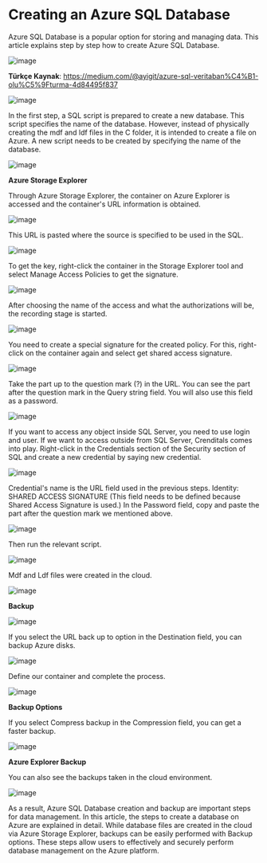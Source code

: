 # Creating an Azure SQL Database 

Azure SQL Database is a popular option for storing and managing data. This article explains step by step how to create Azure SQL Database.

![image](https://github.com/aysegulyigitbi/SQL/assets/127193220/c591271a-1a85-477a-9a7f-edf50fc16848)

**Türkçe Kaynak**: https://medium.com/@ayigit/azure-sql-veritaban%C4%B1-olu%C5%9Fturma-4d84495f837

![image](https://github.com/aysegulyigitbi/SQL/assets/127193220/ab6fd591-9774-4dfa-8297-3249396bf375)

In the first step, a SQL script is prepared to create a new database. This script specifies the name of the database. However, instead of physically creating the mdf and ldf files in the C folder, it is intended to create a file on Azure. A new script needs to be created by specifying the name of the database.

![image](https://github.com/aysegulyigitbi/SQL/assets/127193220/d2236708-84d1-479b-92d3-3757eb9c6299)

**Azure Storage Explorer**

Through Azure Storage Explorer, the container on Azure Explorer is accessed and the container's URL information is obtained.

![image](https://github.com/aysegulyigitbi/SQL/assets/127193220/10452ff4-81d9-4cae-b22e-f1b1dd377614)

This URL is pasted where the source is specified to be used in the SQL.

![image](https://github.com/aysegulyigitbi/SQL/assets/127193220/e0e2ea4e-91b8-4a69-beb1-005b546c4e80)

To get the key, right-click the container in the Storage Explorer tool and select Manage Access Policies to get the signature.

![image](https://github.com/aysegulyigitbi/SQL/assets/127193220/c386c928-c0c9-4aa9-9844-adcf6a09aaaa)

After choosing the name of the access and what the authorizations will be, the recording stage is started.

![image](https://github.com/aysegulyigitbi/SQL/assets/127193220/9735259e-f92b-471e-841d-f7ef22950ae4)

You need to create a special signature for the created policy. For this, right-click on the container again and select get shared access signature.

![image](https://github.com/aysegulyigitbi/SQL/assets/127193220/bdb065cc-f74c-40c9-aff1-cd52d5a6f3f4)

Take the part up to the question mark (?) in the URL. You can see the part after the question mark in the Query string field. You will also use this field as a password.

![image](https://github.com/aysegulyigitbi/SQL/assets/127193220/d6049501-e376-4500-8297-d981582cf16e)

If you want to access any object inside SQL Server, you need to use login and user.
If we want to access outside from SQL Server, Crenditals comes into play.
Right-click in the Credentials section of the Security section of SQL and create a new credential by saying new credential.

![image](https://github.com/aysegulyigitbi/SQL/assets/127193220/dce033ad-a48c-404d-bb77-3db3c71f40b3)

Credential's name is the URL field used in the previous steps.
Identity: SHARED ACCESS SIGNATURE (This field needs to be defined because Shared Access Signature is used.)
In the Password field, copy and paste the part after the question mark we mentioned above.

![image](https://github.com/aysegulyigitbi/SQL/assets/127193220/5ec5e598-55cd-47db-8738-0380849a9c99)

Then run the relevant script.

![image](https://github.com/aysegulyigitbi/SQL/assets/127193220/03a8eb55-918f-4432-8bab-d9294cf6790f)

Mdf and Ldf files were created in the cloud.

![image](https://github.com/aysegulyigitbi/SQL/assets/127193220/ecde49eb-f16f-43d6-8815-a150d9211eb2)

**Backup**

![image](https://github.com/aysegulyigitbi/SQL/assets/127193220/58b50007-4202-4428-b60e-9db8be19b976)

If you select the URL back up to option in the Destination field, you can backup Azure disks.

![image](https://github.com/aysegulyigitbi/SQL/assets/127193220/7d76ced8-48d5-4998-a4f0-bcc153af3ace)

Define our container and complete the process.

![image](https://github.com/aysegulyigitbi/SQL/assets/127193220/c6b65712-656e-4d56-aa02-46782b1b706b)

**Backup Options**

If you select Compress backup in the Compression field, you can get a faster backup.

![image](https://github.com/aysegulyigitbi/SQL/assets/127193220/e1e3e6dd-e334-464f-aa2a-4c025e98956b)

**Azure Explorer Backup**

You can also see the backups taken in the cloud environment.

![image](https://github.com/aysegulyigitbi/SQL/assets/127193220/598c0531-14e5-474c-b7da-995da9ecbabe)

As a result, Azure SQL Database creation and backup are important steps for data management. In this article, the steps to create a database on Azure are explained in detail. While database files are created in the cloud via Azure Storage Explorer, backups can be easily performed with Backup options. These steps allow users to effectively and securely perform database management on the Azure platform.
